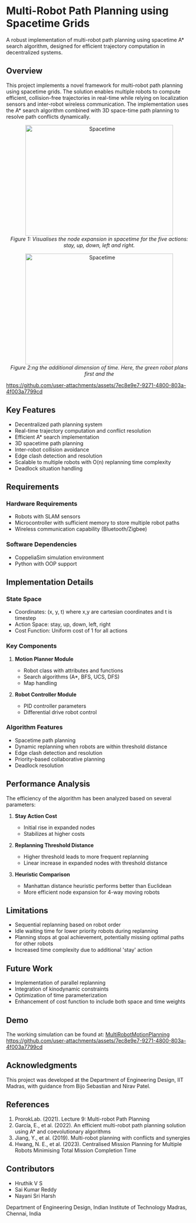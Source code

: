 # Multi-Robot Path Planning using Spacetime Grids

A robust implementation of multi-robot path planning using spacetime A* search algorithm, designed for efficient trajectory computation in decentralized systems.

## Overview

This project implements a novel framework for multi-robot path planning using spacetime grids. The solution enables multiple robots to compute efficient, collision-free trajectories in real-time while relying on localization sensors and inter-robot wireless communication. The implementation uses the A* search algorithm combined with 3D space-time path planning to resolve path conflicts dynamically.

<p align="center">
  <img src="https://github.com/user-attachments/assets/6605d22d-3965-4a9f-9451-4141f865de55" width="400" height="300" alt="Spacetime">
  <br>
  <em>Figure 1:  Visualises the node expansion in spacetime for
 the five actions: stay, up, down, left and right.</em>
</p>
 
<p align="center">
  <img src="https://github.com/user-attachments/assets/9fb96ccf-30d4-4845-b9ca-2e9541961830" width="400" height="300" alt="Spacetime">
  <br>
  <em>Figure 2:ng the additional dimension of time. Here, the
 green robot plans first and the </em>
</p>

 https://github.com/user-attachments/assets/7ec8e9e7-9271-4800-803a-4f003a7799cd




## Key Features

- Decentralized path planning system
- Real-time trajectory computation and conflict resolution
- Efficient A* search implementation
- 3D spacetime path planning
- Inter-robot collision avoidance
- Edge clash detection and resolution
- Scalable to multiple robots with O(n) replanning time complexity
- Deadlock situation handling

## Requirements

### Hardware Requirements
- Robots with SLAM sensors
- Microcontroller with sufficient memory to store multiple robot paths
- Wireless communication capability (Bluetooth/Zigbee)

### Software Dependencies
- CoppeliaSim simulation environment
- Python with OOP support

## Implementation Details

### State Space
- Coordinates: (x, y, t) where x,y are cartesian coordinates and t is timestep
- Action Space: stay, up, down, left, right
- Cost Function: Uniform cost of 1 for all actions

### Key Components

1. **Motion Planner Module**
   - Robot class with attributes and functions
   - Search algorithms (A*, BFS, UCS, DFS)
   - Map handling

2. **Robot Controller Module**
   - PID controller parameters
   - Differential drive robot control

### Algorithm Features

- Spacetime path planning
- Dynamic replanning when robots are within threshold distance
- Edge clash detection and resolution
- Priority-based collaborative planning
- Deadlock resolution

## Performance Analysis

The efficiency of the algorithm has been analyzed based on several parameters:

1. **Stay Action Cost**
   - Initial rise in expanded nodes
   - Stabilizes at higher costs

2. **Replanning Threshold Distance**
   - Higher threshold leads to more frequent replanning
   - Linear increase in expanded nodes with threshold distance

3. **Heuristic Comparison**
   - Manhattan distance heuristic performs better than Euclidean
   - More efficient node expansion for 4-way moving robots

## Limitations

- Sequential replanning based on robot order
- Idle waiting time for lower priority robots during replanning
- Planning stops at goal achievement, potentially missing optimal paths for other robots
- Increased time complexity due to additional 'stay' action

## Future Work

- Implementation of parallel replanning
- Integration of kinodynamic constraints
- Optimization of time parameterization
- Enhancement of cost function to include both space and time weights

## Demo

The working simulation can be found at: [MultiRobotMotionPlanning](https://github.com/hruthikvs/MutliRobotMotionPLanning)
https://github.com/user-attachments/assets/7ec8e9e7-9271-4800-803a-4f003a7799cd


## Acknowledgments

This project was developed at the Department of Engineering Design, IIT Madras, with guidance from Bijo Sebastian and Nirav Patel.

## References

1. ProrokLab. (2021). Lecture 9: Multi-robot Path Planning
2. García, E., et al. (2022). An efficient multi-robot path planning solution using A* and coevolutionary algorithms
3. Jiang, Y., et al. (2019). Multi-robot planning with conflicts and synergies
4. Hwang, N. E., et al. (2023). Centralised Mission Planning for Multiple Robots Minimising Total Mission Completion Time


## Contributors

- Hruthik V S
- Sai Kumar Reddy
- Nayani Sri Harsh

Department of Engineering Design, Indian Institute of Technology Madras, Chennai, India
